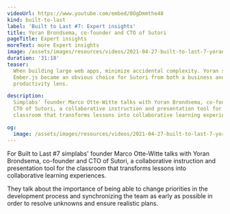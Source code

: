 ```yaml
---
videoUrl: https://www.youtube.com/embed/0OgDmmthe48
kind: built-to-last
label: 'Built to Last #7: Expert insights'
title: Yoran Brondsema, co-founder and CTO of Sutori
pageTitle: Expert insights
moreText: more Expert insights
image: /assets/images/resources/videos/2021-04-27-built-to-last-7-yoran-brondsema/yoran_portrait.jpeg
duration: '31:18'
teaser:
  When building large web apps, minimize accidental complexity. Yoran shares how
  Ember.js became an obvious choice for Sutori from both a business and
  productivity lens.

description:
  Simplabs' founder Marco Otte-Witte talks with Yoran Brondsema, co-founder and
  CTO of Sutori, a collaborative instruction and presentation tool for the
  classroom that transforms lessons into collaborative learning experiences.

og:
  image: /assets/images/resources/videos/2021-04-27-built-to-last-7-yoran-brondsema/og-image.png
---
```


For Built to Last #7 simplabs' founder Marco Otte-Witte talks with Yoran
Brondsema, co-founder and CTO of Sutori, a collaborative instruction and
presentation tool for the classroom that transforms lessons into collaborative
learning experiences.

They talk about the importance of being able to change priorities in the
development process and synchronizing the team as early as possible in order to
resolve unknowns and ensure realistic plans.
